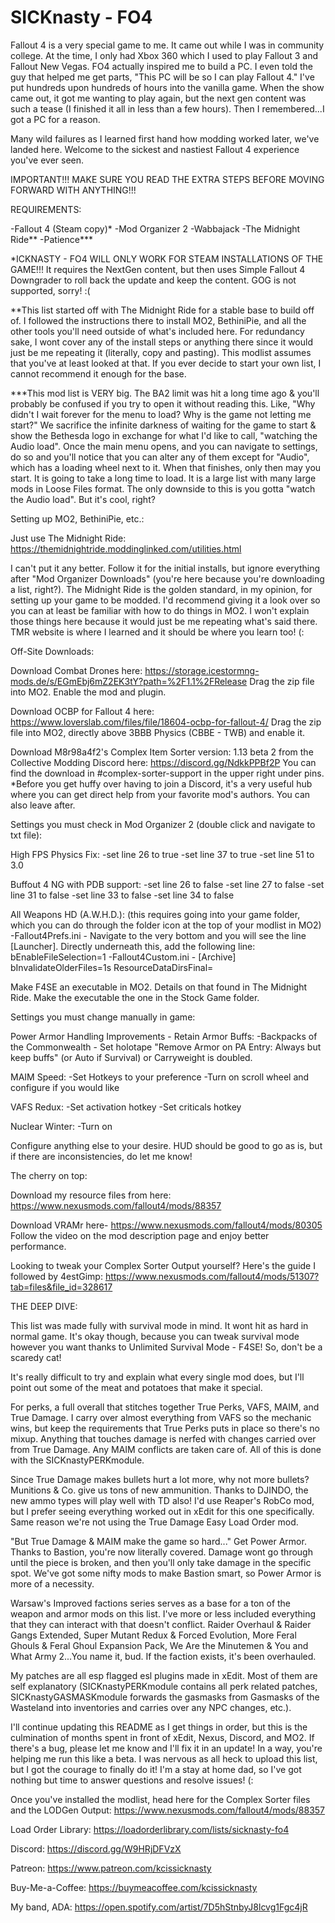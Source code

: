 # SICKnasty - FO4

Fallout 4 is a very special game to me. It came out while I was in community college. At the time, I only had Xbox 360 which I used to play Fallout 3 and Fallout New Vegas.
FO4 actually inspired me to build a PC. I even told the guy that helped me get parts, "This PC will be so I can play Fallout 4." I've put hundreds upon hundreds of hours into
the vanilla game. When the show came out, it got me wanting to play again, but the next gen content was such a tease (I finished it all in less than a few hours). Then I
remembered...I got a PC for a reason.

Many wild failures as I learned first hand how modding worked later, we've landed here. Welcome to the sickest and nastiest Fallout 4 experience you've ever seen.

IMPORTANT!!! MAKE SURE YOU READ THE EXTRA STEPS BEFORE MOVING FORWARD WITH ANYTHING!!!

REQUIREMENTS:

-Fallout 4 (Steam copy)*
-Mod Organizer 2
-Wabbajack
-The Midnight Ride**
-Patience***

*ICKNASTY - FO4 WILL ONLY WORK FOR STEAM INSTALLATIONS OF THE GAME!!! It requires the NextGen content, but then uses Simple Fallout 4 Downgrader to roll back the update
and keep the content. GOG is not supported, sorry! :(

**This list started off with The Midnight Ride for a stable base to build off of. I followed the instructions there to install MO2, BethiniPie, and all the other tools you'll
need outside of what's included here. For redundancy sake, I wont cover any of the install steps or anything there since it would just be me repeating it (literally, copy
and pasting). This modlist assumes that you've at least looked at that. If you ever decide to start your own list, I cannot recommend it enough for the base.

***This mod list is VERY big. The BA2 limit was hit a long time ago & you'll probably be confused if you try to open it without reading this. Like, "Why didn't I wait forever
for the menu to load? Why is the game not letting me start?" We sacrifice the infinite darkness of waiting for the game to start & show the Bethesda logo in exchange for what
I'd like to call, "watching the Audio load". Once the main menu opens, and you can navigate to settings, do so and you'll notice that you can alter any of them except for
"Audio", which has a loading wheel next to it. When that finishes, only then may you start. It is going to take a long time to load. It is a large list with many large mods in
Loose Files format. The only downside to this is you gotta "watch the Audio load". But it's cool, right?

Setting up MO2, BethiniPie, etc.:

Just use The Midnight Ride: https://themidnightride.moddinglinked.com/utilities.html

I can't put it any better. Follow it for the initial installs, but ignore everything after "Mod Organizer Downloads" (you're here because you're downloading a list, right?).
The Midnight Ride is the golden standard, in my opinion, for setting up your game to be modded. I'd recommend giving it a look over so you can at least be familiar with how
to do things in MO2. I won't explain those things here because it would just be me repeating what's said there. TMR website is where I learned and it should be where you learn
too! (:

Off-Site Downloads:

Download Combat Drones here: https://storage.icestormng-mods.de/s/EGmEbj6mZ2EK3tY?path=%2F1.1%2FRelease
	Drag the zip file into MO2. Enable the mod and plugin.

Download OCBP for Fallout 4 here: https://www.loverslab.com/files/file/18604-ocbp-for-fallout-4/
	Drag the zip file into MO2, directly above 3BBB Physics (CBBE - TWB) and enable it.

Download M8r98a4f2's Complex Item Sorter version: 1.13 beta 2 from the Collective Modding Discord here: https://discord.gg/NdkkPPBf2P
	You can find the download in #complex-sorter-support in the upper right under pins.
	*Before you get huffy over having to join a Discord, it's a very useful hub where you can get direct help from your favorite mod's authors. You can also leave after.

Settings you must check in Mod Organizer 2 (double click and navigate to txt file):

High FPS Physics Fix:
-set line 26 to true
-set line 37 to true
-set line 51 to 3.0

Buffout 4 NG with PDB support:
-set line 26 to false
-set line 27 to false
-set line 31 to false
-set line 33 to false
-set line 34 to false

All Weapons HD (A.W.H.D.): (this requires going into your game folder, which you can do through the folder icon at the top of your modlist in MO2)
-Fallout4Prefs.ini - Navigate to the very bottom and you will see the line [Launcher]. Directly underneath this, add the following line: bEnableFileSelection=1
-Fallout4Custom.ini - [Archive]
		      bInvalidateOlderFiles=1s
		      ResourceDataDirsFinal=

Make F4SE an executable in MO2. Details on that found in The Midnight Ride. Make the executable the one in the Stock Game folder.

Settings you must change manually in game:

Power Armor Handling Improvements - Retain Armor Buffs:
-Backpacks of the Commonwealth - Set holotape "Remove Armor on PA Entry: Always but keep buffs" (or Auto if Survival) or Carryweight is doubled.

MAIM Speed:
-Set Hotkeys to your preference
-Turn on scroll wheel and configure if you would like

VAFS Redux:
-Set activation hotkey
-Set criticals hotkey

Nuclear Winter:
-Turn on

Configure anything else to your desire. HUD should be good to go as is, but if there are inconsistencies, do let me know!

The cherry on top:

Download my resource files from here: https://www.nexusmods.com/fallout4/mods/88357

Download VRAMr here- https://www.nexusmods.com/fallout4/mods/80305
Follow the video on the mod description page and enjoy better performance.

Looking to tweak your Complex Sorter Output yourself? Here's the guide I followed by 4estGimp: https://www.nexusmods.com/fallout4/mods/51307?tab=files&file_id=328617

THE DEEP DIVE:

This list was made fully with survival mode in mind. It wont hit as hard in normal game. It's okay though, because you can tweak survival mode however you want thanks to
Unlimited Survival Mode - F4SE! So, don't be a scaredy cat!

It's really difficult to try and explain what every single mod does, but I'll point out some of the meat and potatoes that make it special.

For perks, a full overall that stitches together True Perks, VAFS, MAIM, and True Damage. I carry over almost everything from VAFS so the mechanic wins, but keep the
requirements that True Perks puts in place so there's no mixup. Anything that touches damage is nerfed with changes carried over from True Damage. Any MAIM conflicts are
taken care of. All of this is done with the SICKnastyPERKmodule.

Since True Damage makes bullets hurt a lot more, why not more bullets? Munitions & Co. give us tons of new ammunition. Thanks to DJINDO, the new ammo types will play well with
TD also! I'd use Reaper's RobCo mod, but I prefer seeing everything worked out in xEdit for this one specifically. Same reason we're not using the True Damage Easy Load Order
mod.

"But True Damage & MAIM make the game so hard..." Get Power Armor. Thanks to Bastion, you're now literally covered. Damage wont go through until the piece is broken, and then you'll
only take damage in the specific spot. We've got some nifty mods to make Bastion smart, so Power Armor is more of a necessity.

Warsaw's Improved factions series serves as a base for a ton of the weapon and armor mods on this list. I've more or less included everything that they can interact with that
doesn't conflict. Raider Overhaul & Raider Gangs Extended, Super Mutant Redux & Forced Evolution, More Feral Ghouls & Feral Ghoul Expansion Pack, We Are the Minutemen & You
and What Army 2...You name it, bud. If the faction exists, it's been overhauled.

My patches are all esp flagged esl plugins made in xEdit. Most of them are self explanatory (SICKnastyPERKmodule contains all perk related patches, SICKnastyGASMASKmodule
forwards the gasmasks from Gasmasks of the Wasteland into inventories and carries over any NPC changes, etc.).

I'll continue updating this README as I get things in order, but this is the culmination of months spent in front of xEdit, Nexus, Discord, and MO2. If there's a bug, please let me
know and I'll fix it in an update! In a way, you're helping me run this like a beta. I was nervous as all heck to upload this list, but I got the courage to finally do it! I'm a stay
at home dad, so I've got nothing but time to answer questions and resolve issues! (:

Once you've installed the modlist, head here for the Complex Sorter files and the LODGen Output: https://www.nexusmods.com/fallout4/mods/88357

Load Order Library: https://loadorderlibrary.com/lists/sicknasty-fo4

Discord: https://discord.gg/W9HRjDFVzX

Patreon: https://www.patreon.com/kcissicknasty

Buy-Me-a-Coffee: https://buymeacoffee.com/kcissicknasty

My band, ADA: https://open.spotify.com/artist/7D5hStnbyJ8lcvg1Fgc4jR
